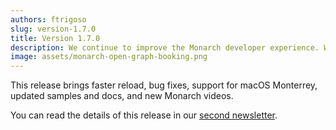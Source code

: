 ```yaml
---
authors: ftrigoso
slug: version-1.7.0
title: Version 1.7.0
description: We continue to improve the Monarch developer experience. We also improved the docs, samples and website.
image: assets/monarch-open-graph-booking.png
---
```


This release brings faster reload, bug fixes, support for macOS Monterrey, updated
samples and docs, and new Monarch videos.

You can read the details of this release in our 
[second newsletter](/blog/newsletter-02).


